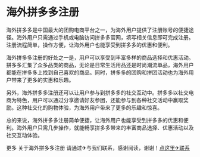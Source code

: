 # 海外拼多多注册

海外拼多多是中国最大的团购电商平台之一，为海外用户提供了注册账号的便捷途径。海外用户只需通过手机或电脑访问拼多多官网，填写相关信息即可完成注册。注册流程简单，操作方便，让海外用户也能享受到拼多多的优惠和便利。

海外拼多多注册的好处之一是，用户可以享受到丰富多样的商品选择和优惠活动。拼多多汇集了众多品类的商品，无论是日常生活用品还是时尚潮流单品，海外用户都能在拼多多上找到自己喜欢的商品。同时，拼多多的团购和拼团活动也为海外用户带来了更多的实惠和乐趣。

另外，海外拼多多注册还可以让用户参与到拼多多的社交互动中。拼多多以社交电商为特色，用户可以通过分享邀请好友参团，还能参与到各种社交活动中赢取奖励。这种社交化的购物体验，为海外用户带来了更多的乐趣和惊喜。

总的来说，海外拼多多注册简单便捷，让海外用户也能享受到拼多多的优惠和便利。海外用户只需几步操作，就能畅享拼多多带来的丰富商品选择、优惠活动以及社交互动体验。

更多 关于海外拼多多注册 请通过✈与我们联系，感谢阅读，谢谢！[点这里✈联系](https://a.k02.cc)